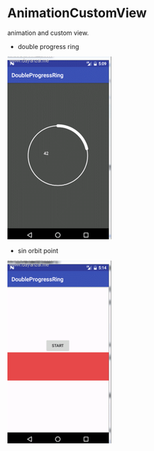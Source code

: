 # AnimationCustomView
animation and custom view.

* double progress ring

![](https://github.com/asendiLin/AnimationCustomView/raw/master/app/src/main/image/progressring.gif "双环进度圈")

* sin orbit point

![](https://github.com/asendiLin/AnimationCustomView/raw/master/app/src/main/image/point.gif "正弦轨迹圆点")
